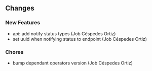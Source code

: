 ## Changes

### New Features

* api: add notify status types (Job Céspedes Ortiz)
* set uuid when notifying status to endpoint (Job Céspedes Ortiz)

### Chores

* bump dependant operators version (Job Céspedes Ortiz)
